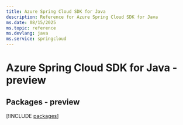 ```yaml
---
title: Azure Spring Cloud SDK for Java
description: Reference for Azure Spring Cloud SDK for Java
ms.date: 08/15/2025
ms.topic: reference
ms.devlang: java
ms.service: springcloud
---
```

# Azure Spring Cloud SDK for Java - preview
## Packages - preview
[!INCLUDE [packages](spring-cloud-index.md)]
